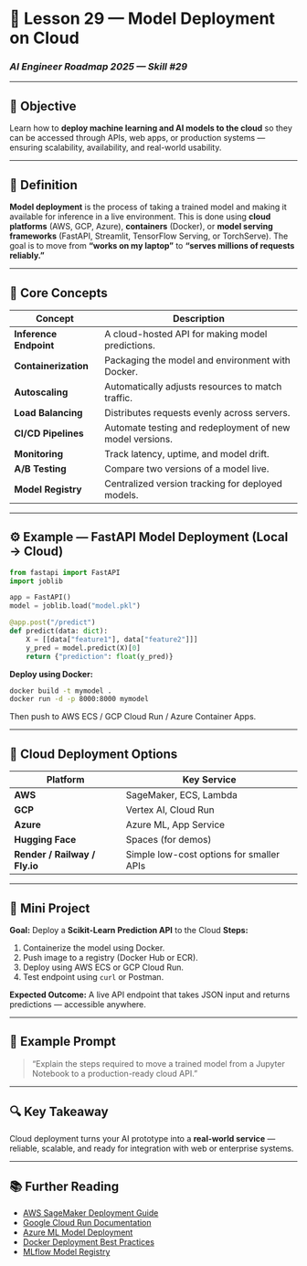 # 🚀 Lesson 29 — Model Deployment on Cloud

### *AI Engineer Roadmap 2025 — Skill #29*

---

## 🎯 Objective

Learn how to **deploy machine learning and AI models to the cloud** so they can be accessed through APIs, web apps, or production systems — ensuring scalability, availability, and real-world usability.

---

## 🧩 Definition

**Model deployment** is the process of taking a trained model and making it available for inference in a live environment.
This is done using **cloud platforms** (AWS, GCP, Azure), **containers** (Docker), or **model serving frameworks** (FastAPI, Streamlit, TensorFlow Serving, or TorchServe).
The goal is to move from **“works on my laptop”** to **“serves millions of requests reliably.”**

---

## 🧠 Core Concepts

| Concept                | Description                                              |
| ---------------------- | -------------------------------------------------------- |
| **Inference Endpoint** | A cloud-hosted API for making model predictions.         |
| **Containerization**   | Packaging the model and environment with Docker.         |
| **Autoscaling**        | Automatically adjusts resources to match traffic.        |
| **Load Balancing**     | Distributes requests evenly across servers.              |
| **CI/CD Pipelines**    | Automate testing and redeployment of new model versions. |
| **Monitoring**         | Track latency, uptime, and model drift.                  |
| **A/B Testing**        | Compare two versions of a model live.                    |
| **Model Registry**     | Centralized version tracking for deployed models.        |

---

## ⚙️ Example — FastAPI Model Deployment (Local → Cloud)

```python
from fastapi import FastAPI
import joblib

app = FastAPI()
model = joblib.load("model.pkl")

@app.post("/predict")
def predict(data: dict):
    X = [[data["feature1"], data["feature2"]]]
    y_pred = model.predict(X)[0]
    return {"prediction": float(y_pred)}
```

**Deploy using Docker:**

```bash
docker build -t mymodel .
docker run -d -p 8000:8000 mymodel
```

Then push to AWS ECS / GCP Cloud Run / Azure Container Apps.

---

## 🧱 Cloud Deployment Options

| Platform                      | Key Service                              |
| ----------------------------- | ---------------------------------------- |
| **AWS**                       | SageMaker, ECS, Lambda                   |
| **GCP**                       | Vertex AI, Cloud Run                     |
| **Azure**                     | Azure ML, App Service                    |
| **Hugging Face**              | Spaces (for demos)                       |
| **Render / Railway / Fly.io** | Simple low-cost options for smaller APIs |

---

## 📘 Mini Project

**Goal:** Deploy a **Scikit-Learn Prediction API** to the Cloud
**Steps:**

1. Containerize the model using Docker.
2. Push image to a registry (Docker Hub or ECR).
3. Deploy using AWS ECS or GCP Cloud Run.
4. Test endpoint using `curl` or Postman.

**Expected Outcome:**
A live API endpoint that takes JSON input and returns predictions — accessible anywhere.

---

## 🧠 Example Prompt

> “Explain the steps required to move a trained model from a Jupyter Notebook to a production-ready cloud API.”

---

## 🔍 Key Takeaway

Cloud deployment turns your AI prototype into a **real-world service** — reliable, scalable, and ready for integration with web or enterprise systems.

---

## 📚 Further Reading

* [AWS SageMaker Deployment Guide](https://docs.aws.amazon.com/sagemaker/)
* [Google Cloud Run Documentation](https://cloud.google.com/run/docs)
* [Azure ML Model Deployment](https://learn.microsoft.com/en-us/azure/machine-learning/)
* [Docker Deployment Best Practices](https://docs.docker.com/get-started/deploy/)
* [MLflow Model Registry](https://mlflow.org/docs/latest/model-registry.html)